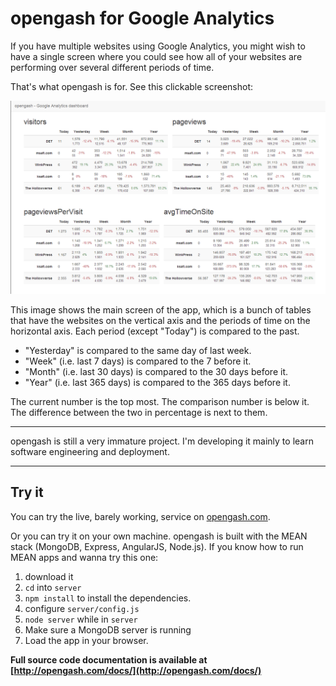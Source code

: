 # opengash for Google Analytics
If you have multiple websites using Google Analytics, you might wish to have a single screen where you could see how all of your websites are performing over several different periods of time.

That's what opengash is for. See this clickable screenshot:

![opengash screenshot](docs/static/screenshot.png?raw=true)

This image shows the main screen of the app, which is a bunch of tables that have the websites on the vertical axis and the periods of time on the horizontal axis. Each period (except "Today") is compared to the past.

* "Yesterday" is compared to the same day of last week.
* "Week" (i.e. last 7 days) is compared to the 7 before it.
* "Month" (i.e. last 30 days) is compared to the 30 days before it.
* "Year" (i.e. last 365 days) is compared to the 365 days before it.

The current number is the top most. The comparison number is below it. The difference between the two in percentage is next to them.

---

opengash is still a very immature project. I'm developing it mainly to learn software engineering and deployment.

---

## Try it
You can try the live, barely working, service on [opengash.com](http://opengash.com).

Or you can try it on your own machine. opengash is built with the MEAN stack (MongoDB, Express, AngularJS, Node.js). If you know how to run MEAN apps and wanna try this one:

1. download it
2. `cd` into `server`
3. `npm install` to install the dependencies.
4. configure `server/config.js` 
5. `node server` while in `server`
6. Make sure a MongoDB server is running
7. Load the app in your browser.

**Full source code documentation is available at [http://opengash.com/docs/](http://opengash.com/docs/)**